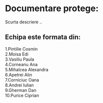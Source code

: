 # Documentare protege:

Scurta descriere .. 

## Echipa este formata din:
1.Pintilie Cosmin <br/>
2.Moisa Edi <br/>
3.Vasiliu Paula <br/>
4.Corneanu Ana <br/>
5.Mihalcea Alexandra <br/>
6.Apetrei Alin <br/>
7.Corniciuc Oana <br/>
8.Andrei Iulian <br/>
9.Gherman Dan <br/>
10.Purice Ciprian 
